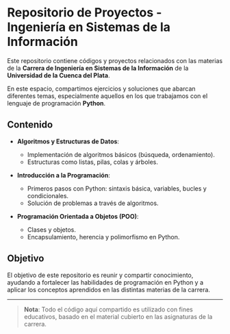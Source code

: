 # Repositorio de Proyectos - Ingeniería en Sistemas de la Información

Este repositorio contiene códigos y proyectos relacionados con las materias de la **Carrera de Ingeniería en Sistemas de la Información** de la **Universidad de la Cuenca del Plata**.

En este espacio, compartimos ejercicios y soluciones que abarcan diferentes temas, especialmente aquellos en los que trabajamos con el lenguaje de programación **Python**.

## Contenido

- **Algoritmos y Estructuras de Datos**: 
  - Implementación de algoritmos básicos (búsqueda, ordenamiento).
  - Estructuras como listas, pilas, colas y árboles.
  
- **Introducción a la Programación**:
  - Primeros pasos con Python: sintaxis básica, variables, bucles y condicionales.
  - Solución de problemas a través de algoritmos.

- **Programación Orientada a Objetos (POO)**:
  - Clases y objetos.
  - Encapsulamiento, herencia y polimorfismo en Python.

## Objetivo

El objetivo de este repositorio es reunir y compartir conocimiento, ayudando a fortalecer las habilidades de programación en Python y a aplicar los conceptos aprendidos en las distintas materias de la carrera.

---

> **Nota**: Todo el código aquí compartido es utilizado con fines educativos, basado en el material cubierto en las asignaturas de la carrera.
